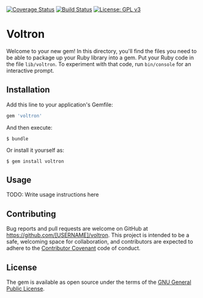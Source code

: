 [![Coverage Status](https://coveralls.io/repos/github/ehainer/voltron/badge.svg?branch=master)](https://coveralls.io/github/ehainer/voltron?branch=master)
[![Build Status](https://travis-ci.org/ehainer/voltron.svg?branch=master)](https://travis-ci.org/ehainer/voltron)
[![License: GPL v3](https://img.shields.io/badge/License-GPL%20v3-blue.svg)](http://www.gnu.org/licenses/gpl-3.0)

# Voltron

Welcome to your new gem! In this directory, you'll find the files you need to be able to package up your Ruby library into a gem. Put your Ruby code in the file `lib/voltron`. To experiment with that code, run `bin/console` for an interactive prompt.

## Installation

Add this line to your application's Gemfile:

```ruby
gem 'voltron'
```

And then execute:

    $ bundle

Or install it yourself as:

    $ gem install voltron

## Usage

TODO: Write usage instructions here

## Contributing

Bug reports and pull requests are welcome on GitHub at https://github.com/[USERNAME]/voltron. This project is intended to be a safe, welcoming space for collaboration, and contributors are expected to adhere to the [Contributor Covenant](http://contributor-covenant.org) code of conduct.


## License

The gem is available as open source under the terms of the [GNU General Public License](https://www.gnu.org/licenses/gpl-3.0.en.html).
